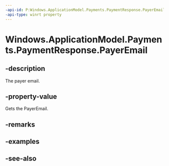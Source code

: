 ```yaml
---
-api-id: P:Windows.ApplicationModel.Payments.PaymentResponse.PayerEmail
-api-type: winrt property
---
```


<!-- Property syntax
public string PayerEmail { get; }
-->

# Windows.ApplicationModel.Payments.PaymentResponse.PayerEmail

## -description
The payer email.

## -property-value
Gets the PayerEmail.

## -remarks

## -examples

## -see-also